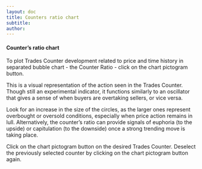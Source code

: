 ```yaml
---
layout: doc
title: Counters ratio chart
subtitle: 
author:
---
```



#### Counter’s ratio chart
To plot Trades Counter development related to price and time history in separated bubble chart -  the Counter Ratio - click on the chart pictogram button.

This is a visual representation of the action seen in the Trades Counter. Though still an experimental indicator, it functions similarly to an oscillator that gives a sense of when buyers are overtaking sellers, or vice versa. 

Look for an increase in the size of the circles, as the larger ones represent overbought or oversold conditions, especially when price action remains in lull. Alternatively, the counter’s ratio can provide signals of euphoria (to the upside) or capitulation (to the downside) once a strong trending move is taking place.

Click on the chart pictogram button on the desired Trades Counter. Deselect the previously selected counter by clicking on the chart pictogram button again.
